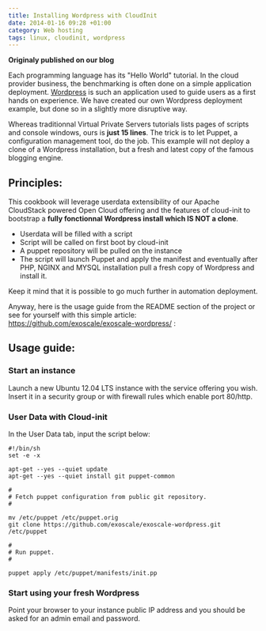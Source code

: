 ```yaml
---
title: Installing Wordpress with CloudInit
date: 2014-01-16 09:28 +01:00
category: Web hosting
tags: linux, cloudinit, wordpress
---
```

__Originaly published on our blog__

Each programming language has its "Hello World" tutorial. In the cloud 
provider business, the benchmarking is often done on a simple application deployment. 
[Wordpress](http://wordpress.org/) is such an application used to guide users as a first hands on experience.
We have created our own Wordpress deployment example, but done so in a slightly more 
disruptive way. 

Whereas traditionnal Virtual Private Servers tutorials lists pages of 
scripts and console windows, ours is **just 15 lines**.
The trick is to let Puppet, a configuration management tool, do the job. This example will not 
deploy a clone of a Wordpress installation, but a fresh and latest copy of the famous blogging engine. 


## Principles:

This cookbook will leverage userdata extensibility of our Apache CloudStack powered Open Cloud offering and the features of cloud-init to 
bootstrap a **fully fonctionnal Wordpress install which IS NOT a clone**.

* Userdata will be filled with a script
* Script will be called on first boot by cloud-init
* A puppet repository will be pulled on the instance
* The script will launch Puppet and apply the manifest and eventually after PHP, NGINX and MYSQL installation pull a fresh copy of Wordpress and install it.

Keep it mind that it is possible to go much further in automation deployment. 

Anyway, here is the usage guide from the README section of the project or see for yourself with this simple article: https://github.com/exoscale/exoscale-wordpress/ :


## Usage guide:

### Start an instance

Launch a new Ubuntu 12.04 LTS instance with the service offering you wish. Insert it in a security group or with firewall rules which enable port 80/http.

### User Data with Cloud-init

In the User Data tab, input the script below:

    #!/bin/sh
    set -e -x

    apt-get --yes --quiet update
    apt-get --yes --quiet install git puppet-common

    #
    # Fetch puppet configuration from public git repository.
    #

    mv /etc/puppet /etc/puppet.orig
    git clone https://github.com/exoscale/exoscale-wordpress.git /etc/puppet

    #
    # Run puppet.
    #

    puppet apply /etc/puppet/manifests/init.pp

### Start using your fresh  Wordpress

Point your browser to your instance public IP address and you should be asked for an admin email and password. 


